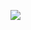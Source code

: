 [![](https://jitpack.io/v/vincenzogovernali/RssFeedParser.svg)](https://jitpack.io/#vincenzogovernali/RssFeedParser)
